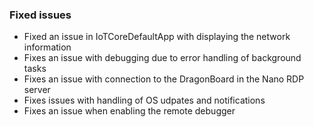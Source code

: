 ### Fixed issues
- Fixed an issue in IoTCoreDefaultApp with displaying the network information
- Fixes an issue with debugging due to error handling of background tasks
- Fixes an issue with connection to the DragonBoard in the Nano RDP server
- Fixes issues with handling of OS udpates and notifications
- Fixes an issue when enabling the remote debugger